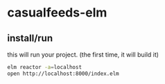 # casualfeeds-elm

## install/run


this will run your project. (the first time, it will build it)


```bash 
elm reactor -a=localhost
open http://localhost:8000/index.elm
```
